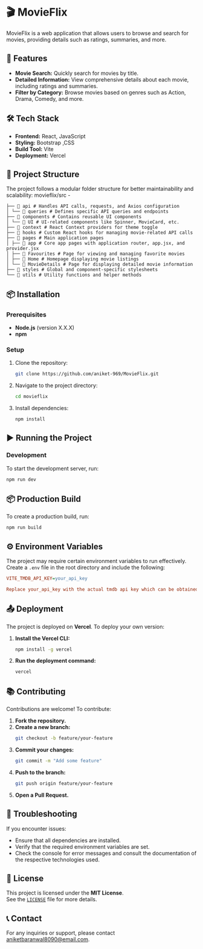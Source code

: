 # 🎬 MovieFlix

MovieFlix is a web application that allows users to browse and search for movies, providing details such as ratings, summaries, and more.

## 🚀 Features

- **Movie Search:** Quickly search for movies by title.
- **Detailed Information:** View comprehensive details about each movie, including ratings and summaries.
- **Filter by Category:** Browse movies based on genres such as Action, Drama, Comedy, and more.

## 🛠️ Tech Stack

- **Frontend:** React, JavaScript
- **Styling:** Bootstrap ,CSS
- **Build Tool:** Vite
- **Deployment:** Vercel

## 📂 Project Structure

The project follows a modular folder structure for better maintainability and scalability:
movieflix/src -
```
├── 📂 api # Handles API calls, requests, and Axios configuration
│ └── 📂 queries # Defines specific API queries and endpoints
├── 📂 components # Contains reusable UI components
│ └── 📂 UI # UI-related components like Spinner, MovieCard, etc.
├── 📂 context # React Context providers for theme toggle
├── 📂 hooks # Custom React hooks for managing movie-related API calls
├── 📂 pages # Main application pages
│ ├── 📂 app # Core app pages with application router, app.jsx, and provider.jsx
│ ├── 📂 Favourites # Page for viewing and managing favorite movies
│ ├── 📂 Home # Homepage displaying movie listings
│ └── 📂 MovieDetails # Page for displaying detailed movie information
├── 📂 styles # Global and component-specific stylesheets
└── 📂 utils # Utility functions and helper methods
```

## 📦 Installation

### Prerequisites

- **Node.js** (version X.X.X)
- **npm** 

### Setup

1. Clone the repository:

   ```bash
   git clone https://github.com/aniket-969/MovieFlix.git

2. Navigate to the project directory:

    ```bash
    cd movieflix

3. Install dependencies:

    ```bash
    npm install
 
## ▶ Running the Project

### Development

To start the development server, run:

```bash
npm run dev
```

## 📦 Production Build

To create a production build, run:

```bash
npm run build
```

## ⚙️ Environment Variables

The project may require certain environment variables to run effectively.  
Create a `.env` file in the root directory and include the following:

```ini
VITE_TMDB_API_KEY=your_api_key

Replace your_api_key with the actual tmdb api key which can be obtained from TMDB by login to their website
```

## 📤 Deployment

The project is deployed on **Vercel**. To deploy your own version:

1. **Install the Vercel CLI:**
   ```bash
   npm install -g vercel

1. **Run the deployment command:**
   ```bash
   vercel

## 📚 Contributing

Contributions are welcome! To contribute:

1. **Fork the repository.**
2. **Create a new branch:**
   ```bash
   git checkout -b feature/your-feature
3. **Commit your changes:**
   ```bash
   git commit -m "Add some feature"
4. **Push to the branch:**
   ```bash
   git push origin feature/your-feature
5. **Open a Pull Request.**
   
## 🐛 Troubleshooting

If you encounter issues:

- Ensure that all dependencies are installed.
- Verify that the required environment variables are set.
- Check the console for error messages and consult the documentation of the respective technologies used.

## 📜 License

This project is licensed under the **MIT License**.  
See the [`LICENSE`](./LICENSE) file for more details.

## 📞 Contact

For any inquiries or support, please contact [aniketbaranwal8090@email.com](mailto:aniketbaranwal8090@email.com).
